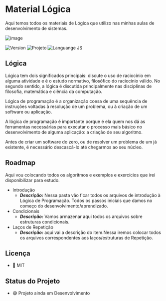 # Material Lógica

Aqui temos todos os materiais de Lógica que utilizo nas minhas aulas de desenvolvimento de sistemas.
<!-- AQUI VOCÊ PODE COLOCAR O LOGO, UMA IMAGEM QUE REPRESENTE O PROJETO OU O QUE MAIS QUISER -->
![image](https://user-images.githubusercontent.com/77402854/107373664-8a84e980-6ac5-11eb-9f8f-296da470b3ea.png)


![Version](https://img.shields.io/badge/Version-1.0.0-F21B3F) ![Projeto](https://img.shields.io/badge/Projeto-Lógica-08BDBD) ![Languange JS](https://img.shields.io/badge/Language-Portugol-F7DF1E) 
## Lógica
Lógica tem dois significados principais: discute o uso de raciocínio em alguma atividade e é o estudo normativo, filosófico do raciocínio válido. No segundo sentido, a lógica é discutida principalmente nas disciplinas de filosofia, matemática e ciência da computação.

Lógica de programação é a organização coesa de uma sequência de instruções voltadas à resolução de um problema, ou à criação de um software ou aplicação.

A lógica de programação é importante porque é ela quem nos dá as ferramentas necessárias para executar o processo mais básico no desenvolvimento de alguma aplicação: a criação de seu algoritmo.

Antes de criar um software do zero, ou de resolver um problema de um já existente, é necessário descascá-lo até chegarmos ao seu núcleo.



## Roadmap
Aqui vou colocando todos os algoritmos e exemplos e exercícios que irei disponibilizar para estudo.
- Introdução
    - ***Descrição:*** Nessa pasta vão ficar todos os arquivos de introdução à Lógica de Programação. Todos os passos iniciais que damos no começo do desenvolvimento/aprendizado.
- Condicionais
    - ***Descrição:*** Vamos armazenar aqui todos os arquivos sobre estruturas condicionais.
- Laços de Repetição
    - ***Descrição:*** aqui vai a descrição do item.Nessa iremos colocar todos os arquivos correspondentes aos laços/estruturas de Repetição.
## Licença
- 📄 MIT

## Status do Projeto
 - 😅 Projeto ainda em Desenvolvimento



